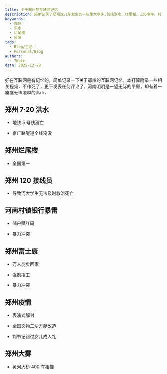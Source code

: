 ```yaml
---
title: 关于郑州的互联网记忆
description: 简单记录了郑州这几年发生的一些重大事件,包括洪水、烂尾楼、120事件、村镇银行危机、富士康事件、疫情管控、大雾引发交通事故等,这些事件多少展现出郑州发展过程中的一些问题。但不作过多评论,郑州仍在艰难前行。
keywords:
  - 郑州
  - 洪水
  - 烂尾楼
  - 疫情
tags:
  - Blog/生活
  - Personal/Blog
authors:
  - 7Wate
date: 2022-12-29
---
```


好在互联网是有记忆的，简单记录一下关于郑州的互联网记忆。本打算附录一些相关视频，不作死了，更不发表任何评论了。河南明明是一望无际的平原，却有着一座座无法逾越的高山。

## 郑州 7·20 洪水

- 地铁 5 号线溺亡

- 京广路隧道全线淹没

## 郑州烂尾楼

- 全国第一

## 郑州 120 接线员

- 导致河大学生无法及时救治死亡

## 河南村镇银行暴雷

- 储户赋红码

- 暴力冲突

## 郑州富士康

- 万人徒步回家

- 强制招工

- 暴力冲突

## 郑州疫情

- 表演式解封

- 全国文物二沙方舱改造

- 刘书记错过女儿成人礼

## 郑州大雾

- 黄河大桥 400 车相撞
